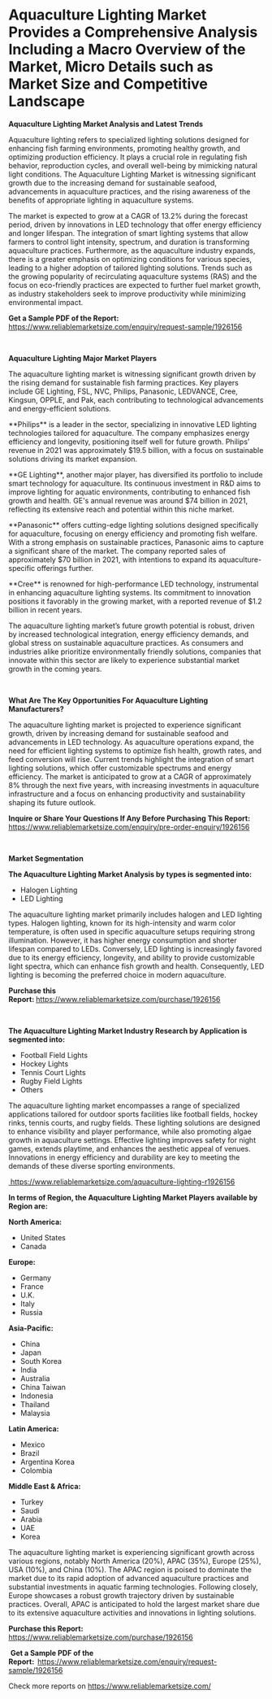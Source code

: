 <p><h1>Aquaculture Lighting Market Provides a Comprehensive Analysis Including a Macro Overview of the Market, Micro Details such as Market Size and Competitive Landscape</h1></p><p><strong>Aquaculture Lighting Market Analysis and Latest Trends</strong></p>
<p><p>Aquaculture lighting refers to specialized lighting solutions designed for enhancing fish farming environments, promoting healthy growth, and optimizing production efficiency. It plays a crucial role in regulating fish behavior, reproduction cycles, and overall well-being by mimicking natural light conditions. The Aquaculture Lighting Market is witnessing significant growth due to the increasing demand for sustainable seafood, advancements in aquaculture practices, and the rising awareness of the benefits of appropriate lighting in aquaculture systems. </p><p>The market is expected to grow at a CAGR of 13.2% during the forecast period, driven by innovations in LED technology that offer energy efficiency and longer lifespan. The integration of smart lighting systems that allow farmers to control light intensity, spectrum, and duration is transforming aquaculture practices. Furthermore, as the aquaculture industry expands, there is a greater emphasis on optimizing conditions for various species, leading to a higher adoption of tailored lighting solutions. Trends such as the growing popularity of recirculating aquaculture systems (RAS) and the focus on eco-friendly practices are expected to further fuel market growth, as industry stakeholders seek to improve productivity while minimizing environmental impact.</p></p>
<p><strong>Get a Sample PDF of the Report:&nbsp;</strong> <a href="https://www.reliablemarketsize.com/enquiry/request-sample/1926156?utm_campaign=3101&utm_medium=2&utm_source=Github&utm_content=ia&utm_term=28032025&utm_id=aquaculture-lighting">https://www.reliablemarketsize.com/enquiry/request-sample/1926156</a></p>
<p>&nbsp;</p>
<p><strong>Aquaculture Lighting Major Market Players</strong></p>
<p><p>The aquaculture lighting market is witnessing significant growth driven by the rising demand for sustainable fish farming practices. Key players include GE Lighting, FSL, NVC, Philips, Panasonic, LEDVANCE, Cree, Kingsun, OPPLE, and Pak, each contributing to technological advancements and energy-efficient solutions.</p><p>**Philips** is a leader in the sector, specializing in innovative LED lighting technologies tailored for aquaculture. The company emphasizes energy efficiency and longevity, positioning itself well for future growth. Philips’ revenue in 2021 was approximately $19.5 billion, with a focus on sustainable solutions driving its market expansion.</p><p>**GE Lighting**, another major player, has diversified its portfolio to include smart technology for aquaculture. Its continuous investment in R&D aims to improve lighting for aquatic environments, contributing to enhanced fish growth and health. GE's annual revenue was around $74 billion in 2021, reflecting its extensive reach and potential within this niche market.</p><p>**Panasonic** offers cutting-edge lighting solutions designed specifically for aquaculture, focusing on energy efficiency and promoting fish welfare. With a strong emphasis on sustainable practices, Panasonic aims to capture a significant share of the market. The company reported sales of approximately $70 billion in 2021, with intentions to expand its aquaculture-specific offerings further.</p><p>**Cree** is renowned for high-performance LED technology, instrumental in enhancing aquaculture lighting systems. Its commitment to innovation positions it favorably in the growing market, with a reported revenue of $1.2 billion in recent years.</p><p>The aquaculture lighting market’s future growth potential is robust, driven by increased technological integration, energy efficiency demands, and global stress on sustainable aquaculture practices. As consumers and industries alike prioritize environmentally friendly solutions, companies that innovate within this sector are likely to experience substantial market growth in the coming years.</p></p>
<p>&nbsp;</p>
<p><strong>What Are The Key Opportunities For Aquaculture Lighting Manufacturers?</strong></p>
<p><p>The aquaculture lighting market is projected to experience significant growth, driven by increasing demand for sustainable seafood and advancements in LED technology. As aquaculture operations expand, the need for efficient lighting systems to optimize fish health, growth rates, and feed conversion will rise. Current trends highlight the integration of smart lighting solutions, which offer customizable spectrums and energy efficiency. The market is anticipated to grow at a CAGR of approximately 8% through the next five years, with increasing investments in aquaculture infrastructure and a focus on enhancing productivity and sustainability shaping its future outlook.</p></p>
<p><strong>Inquire or Share Your Questions If Any Before Purchasing This Report:</strong> <a href="https://www.reliablemarketsize.com/enquiry/pre-order-enquiry/1926156?utm_campaign=3101&utm_medium=2&utm_source=Github&utm_content=ia&utm_term=28032025&utm_id=aquaculture-lighting">https://www.reliablemarketsize.com/enquiry/pre-order-enquiry/1926156</a></p>
<p>&nbsp;</p>
<p><strong>Market Segmentation</strong></p>
<p><strong>The Aquaculture Lighting Market Analysis by types is segmented into:</strong></p>
<p><ul><li>Halogen Lighting</li><li>LED Lighting</li></ul></p>
<p><p>The aquaculture lighting market primarily includes halogen and LED lighting types. Halogen lighting, known for its high-intensity and warm color temperature, is often used in specific aquaculture setups requiring strong illumination. However, it has higher energy consumption and shorter lifespan compared to LEDs. Conversely, LED lighting is increasingly favored due to its energy efficiency, longevity, and ability to provide customizable light spectra, which can enhance fish growth and health. Consequently, LED lighting is becoming the preferred choice in modern aquaculture.</p></p>
<p><strong>Purchase this Report:&nbsp;</strong><a href="https://www.reliablemarketsize.com/purchase/1926156?utm_campaign=3101&utm_medium=2&utm_source=Github&utm_content=ia&utm_term=28032025&utm_id=aquaculture-lighting">https://www.reliablemarketsize.com/purchase/1926156</a></p>
<p>&nbsp;</p>
<p><strong>The Aquaculture Lighting Market Industry Research by Application is segmented into:</strong></p>
<p><ul><li>Football Field Lights</li><li>Hockey Lights</li><li>Tennis Court Lights</li><li>Rugby Field Lights</li><li>Others</li></ul></p>
<p><p>The aquaculture lighting market encompasses a range of specialized applications tailored for outdoor sports facilities like football fields, hockey rinks, tennis courts, and rugby fields. These lighting solutions are designed to enhance visibility and player performance, while also promoting algae growth in aquaculture settings. Effective lighting improves safety for night games, extends playtime, and enhances the aesthetic appeal of venues. Innovations in energy efficiency and durability are key to meeting the demands of these diverse sporting environments.</p></p>
<p><a href="https://www.reliablemarketsize.com/aquaculture-lighting-r1926156?utm_campaign=3101&utm_medium=2&utm_source=Github&utm_content=ia&utm_term=28032025&utm_id=aquaculture-lighting">&nbsp;https://www.reliablemarketsize.com/aquaculture-lighting-r1926156</a></p>
<p><strong>In terms of Region, the Aquaculture Lighting Market Players available by Region are:</strong></p>
<p>
    <p> <strong> North America: </strong>
        <ul>
            <li>United States</li>
            <li>Canada</li>
        </ul>
        </p> 
    <p> <strong> Europe: </strong>
        <ul>
            <li>Germany</li>
            <li>France</li>
            <li>U.K.</li>
            <li>Italy</li>
            <li>Russia</li>
        </ul>
        </p> 
    <p> <strong> Asia-Pacific: </strong>
        <ul>
            <li>China</li>
            <li>Japan</li>
            <li>South Korea</li>
            <li>India</li>
            <li>Australia</li>
            <li>China Taiwan</li>
            <li>Indonesia</li>
            <li>Thailand</li>
            <li>Malaysia</li>
        </ul>
        </p> 
    <p> <strong> Latin America: </strong>
        <ul>
            <li>Mexico</li>
            <li>Brazil</li>
            <li>Argentina Korea</li>
            <li>Colombia</li>
        </ul>
        </p> 
    <p> <strong> Middle East & Africa: </strong>
        <ul>
            <li>Turkey</li>
            <li>Saudi</li>
            <li>Arabia</li>
            <li>UAE</li>
            <li>Korea</li>
        </ul>
    </p>
    </p>
<p><p>The aquaculture lighting market is experiencing significant growth across various regions, notably North America (20%), APAC (35%), Europe (25%), USA (10%), and China (10%). The APAC region is poised to dominate the market due to its rapid adoption of advanced aquaculture practices and substantial investments in aquatic farming technologies. Following closely, Europe showcases a robust growth trajectory driven by sustainable practices. Overall, APAC is anticipated to hold the largest market share due to its extensive aquaculture activities and innovations in lighting solutions.</p></p>
<p><strong>Purchase this Report: </strong><a href="https://www.reliablemarketsize.com/purchase/1926156?utm_campaign=3101&utm_medium=2&utm_source=Github&utm_content=ia&utm_term=28032025&utm_id=aquaculture-lighting">https://www.reliablemarketsize.com/purchase/1926156</a></p>
<p>&nbsp;<strong>Get a Sample PDF of the Report:&nbsp;&nbsp;</strong><a href="https://www.reliablemarketsize.com/enquiry/request-sample/1926156?utm_campaign=3101&utm_medium=2&utm_source=Github&utm_content=ia&utm_term=28032025&utm_id=aquaculture-lighting">https://www.reliablemarketsize.com/enquiry/request-sample/1926156</a></p>
<p><strong></strong></p>
<p>Check more reports on <a href="https://www.reliablemarketsize.com/?utm_campaign=3101&utm_medium=2&utm_source=Github&utm_content=ia&utm_term=28032025&utm_id=aquaculture-lighting">https://www.reliablemarketsize.com/</a></p>